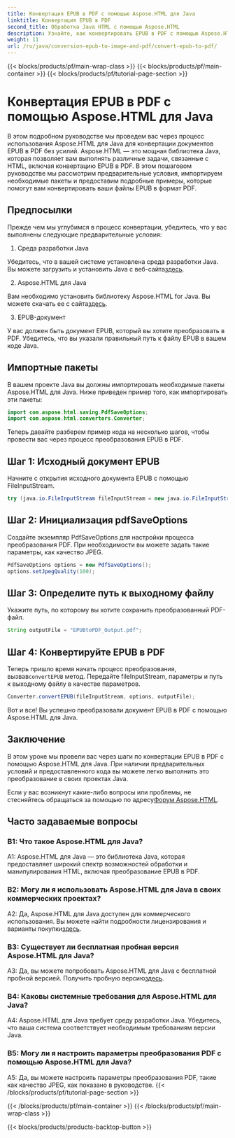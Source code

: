 ```yaml
---
title: Конвертация EPUB в PDF с помощью Aspose.HTML для Java
linktitle: Конвертация EPUB в PDF
second_title: Обработка Java HTML с помощью Aspose.HTML
description: Узнайте, как конвертировать EPUB в PDF с помощью Aspose.HTML для Java. Это пошаговое руководство охватывает предварительные условия, импорт пакетов и примеры кода. Начните конвертацию EPUB в PDF.
weight: 11
url: /ru/java/conversion-epub-to-image-and-pdf/convert-epub-to-pdf/
---
```


{{< blocks/products/pf/main-wrap-class >}}
{{< blocks/products/pf/main-container >}}
{{< blocks/products/pf/tutorial-page-section >}}

# Конвертация EPUB в PDF с помощью Aspose.HTML для Java

В этом подробном руководстве мы проведем вас через процесс использования Aspose.HTML для Java для конвертации документов EPUB в PDF без усилий. Aspose.HTML — это мощная библиотека Java, которая позволяет вам выполнять различные задачи, связанные с HTML, включая конвертацию EPUB в PDF. В этом пошаговом руководстве мы рассмотрим предварительные условия, импортируем необходимые пакеты и предоставим подробные примеры, которые помогут вам конвертировать ваши файлы EPUB в формат PDF.

## Предпосылки

Прежде чем мы углубимся в процесс конвертации, убедитесь, что у вас выполнены следующие предварительные условия:

1. Среда разработки Java

 Убедитесь, что в вашей системе установлена среда разработки Java. Вы можете загрузить и установить Java с веб-сайта[здесь](https://www.oracle.com/java/).

2. Aspose.HTML для Java

 Вам необходимо установить библиотеку Aspose.HTML for Java. Вы можете скачать ее с сайта[здесь](https://releases.aspose.com/html/java/).

3. EPUB-документ

У вас должен быть документ EPUB, который вы хотите преобразовать в PDF. Убедитесь, что вы указали правильный путь к файлу EPUB в вашем коде Java.

## Импортные пакеты

В вашем проекте Java вы должны импортировать необходимые пакеты Aspose.HTML для Java. Ниже приведен пример того, как импортировать эти пакеты:

```java
import com.aspose.html.saving.PdfSaveOptions;
import com.aspose.html.converters.Converter;
```

Теперь давайте разберем пример кода на несколько шагов, чтобы провести вас через процесс преобразования EPUB в PDF.

## Шаг 1: Исходный документ EPUB

Начните с открытия исходного документа EPUB с помощью FileInputStream.

```java
try (java.io.FileInputStream fileInputStream = new java.io.FileInputStream("input.epub")) {
```

## Шаг 2: Инициализация pdfSaveOptions

Создайте экземпляр PdfSaveOptions для настройки процесса преобразования PDF. При необходимости вы можете задать такие параметры, как качество JPEG.

```java
PdfSaveOptions options = new PdfSaveOptions();
options.setJpegQuality(100);
```

## Шаг 3: Определите путь к выходному файлу

Укажите путь, по которому вы хотите сохранить преобразованный PDF-файл.

```java
String outputFile = "EPUBtoPDF_Output.pdf";
```

## Шаг 4: Конвертируйте EPUB в PDF

 Теперь пришло время начать процесс преобразования, вызвав`convertEPUB` метод. Передайте fileInputStream, параметры и путь к выходному файлу в качестве параметров.

```java
Converter.convertEPUB(fileInputStream, options, outputFile);
```

Вот и все! Вы успешно преобразовали документ EPUB в PDF с помощью Aspose.HTML для Java.

## Заключение

В этом уроке мы провели вас через шаги по конвертации EPUB в PDF с помощью Aspose.HTML для Java. При наличии предварительных условий и предоставленного кода вы можете легко выполнить это преобразование в своих проектах Java.

 Если у вас возникнут какие-либо вопросы или проблемы, не стесняйтесь обращаться за помощью по адресу[Форум Aspose.HTML](https://forum.aspose.com/).

## Часто задаваемые вопросы

### В1: Что такое Aspose.HTML для Java?

A1: Aspose.HTML для Java — это библиотека Java, которая предоставляет широкий спектр возможностей обработки и манипулирования HTML, включая преобразование EPUB в PDF.

### В2: Могу ли я использовать Aspose.HTML для Java в своих коммерческих проектах?

 A2: Да, Aspose.HTML для Java доступен для коммерческого использования. Вы можете найти подробности лицензирования и варианты покупки[здесь](https://purchase.aspose.com/buy).

### В3: Существует ли бесплатная пробная версия Aspose.HTML для Java?

 A3: Да, вы можете попробовать Aspose.HTML для Java с бесплатной пробной версией. Получить пробную версию[здесь](https://releases.aspose.com/html/java).

### В4: Каковы системные требования для Aspose.HTML для Java?

A4: Aspose.HTML для Java требует среду разработки Java. Убедитесь, что ваша система соответствует необходимым требованиям версии Java.

### В5: Могу ли я настроить параметры преобразования PDF с помощью Aspose.HTML для Java?

A5: Да, вы можете настроить параметры преобразования PDF, такие как качество JPEG, как показано в руководстве.
{{< /blocks/products/pf/tutorial-page-section >}}

{{< /blocks/products/pf/main-container >}}
{{< /blocks/products/pf/main-wrap-class >}}

{{< blocks/products/products-backtop-button >}}
